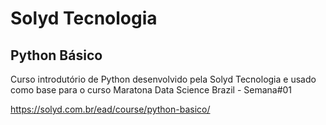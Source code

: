 # Solyd Tecnologia
## Python Básico
Curso introdutório de Python desenvolvido pela Solyd Tecnologia e usado como base para o curso Maratona Data Science Brazil - Semana#01

https://solyd.com.br/ead/course/python-basico/
